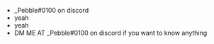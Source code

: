 - _Pebble#0100 on discord
- yeah
- yeah
- DM  ME AT _Pebble#0100 on discord if you want to know anything

